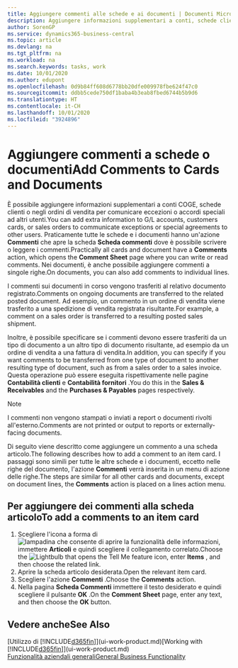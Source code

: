 ```yaml
---
title: Aggiungere commenti alle schede e ai documenti | Documenti Microsoft
description: Aggiungere informazioni supplementari a conti, schede clienti o negli ordini di vendita per comunicare gli accordi, ad esempio un metodo di consegna o dei prezzi speciali ad altri utenti.
author: SorenGP
ms.service: dynamics365-business-central
ms.topic: article
ms.devlang: na
ms.tgt_pltfrm: na
ms.workload: na
ms.search.keywords: tasks, work
ms.date: 10/01/2020
ms.author: edupont
ms.openlocfilehash: 0d9b84ff608d6778bb20dfe009978fbe624f47c0
ms.sourcegitcommit: ddbb5cede750df1baba4b3eab8fbed6744b5b9d6
ms.translationtype: HT
ms.contentlocale: it-CH
ms.lasthandoff: 10/01/2020
ms.locfileid: "3924896"
---
```

# <a name="add-comments-to-cards-and-documents"></a><span data-ttu-id="2ee65-103">Aggiungere commenti a schede o documenti</span><span class="sxs-lookup"><span data-stu-id="2ee65-103">Add Comments to Cards and Documents</span></span>
<span data-ttu-id="2ee65-104">È possibile aggiungere informazioni supplementari a conti COGE, schede clienti o negli ordini di vendita per comunicare eccezioni o accordi speciali ad altri utenti.</span><span class="sxs-lookup"><span data-stu-id="2ee65-104">You can add extra information to G/L accounts, customers cards, or sales orders to communicate exceptions or special agreements to other users.</span></span>
<span data-ttu-id="2ee65-105">Praticamente tutte le schede e i documenti hanno un'azione **Commenti** che apre la scheda **Scheda commenti** dove è possibile scrivere o leggere i commenti.</span><span class="sxs-lookup"><span data-stu-id="2ee65-105">Practically all cards and document have a **Comments** action, which opens the **Comment Sheet** page where you can write or read comments.</span></span> <span data-ttu-id="2ee65-106">Nei documenti, è anche possibile aggiungere commenti a singole righe.</span><span class="sxs-lookup"><span data-stu-id="2ee65-106">On documents, you can also add comments to individual lines.</span></span>

<span data-ttu-id="2ee65-107">I commenti sui documenti in corso vengono trasferiti al relativo documento registrato.</span><span class="sxs-lookup"><span data-stu-id="2ee65-107">Comments on ongoing documents are transferred to the related posted document.</span></span> <span data-ttu-id="2ee65-108">Ad esempio, un commento in un ordine di vendita viene trasferito a una spedizione di vendita registrata risultante.</span><span class="sxs-lookup"><span data-stu-id="2ee65-108">For example, a comment on a sales order is transferred to a resulting posted sales shipment.</span></span>

<span data-ttu-id="2ee65-109">Inoltre, è possibile specificare se i commenti devono essere trasferiti da un tipo di documento a un altro tipo di documento risultante, ad esempio da un ordine di vendita a una fattura di vendita.</span><span class="sxs-lookup"><span data-stu-id="2ee65-109">In addition, you can specify if you want comments to be transferred from one type of document to another resulting type of document, such as from a sales order to a sales invoice.</span></span> <span data-ttu-id="2ee65-110">Questa operazione può essere eseguita rispettivamente nelle pagine **Contabilità clienti** e **Contabilità fornitori** .</span><span class="sxs-lookup"><span data-stu-id="2ee65-110">You do this in the **Sales & Receivables** and the **Purchases & Payables** pages respectively.</span></span>

> [!NOTE]
> <span data-ttu-id="2ee65-111">I commenti non vengono stampati o inviati a report o documenti rivolti all'esterno.</span><span class="sxs-lookup"><span data-stu-id="2ee65-111">Comments are not printed or output to reports or externally-facing documents.</span></span>

<span data-ttu-id="2ee65-112">Di seguito viene descritto come aggiungere un commento a una scheda articolo.</span><span class="sxs-lookup"><span data-stu-id="2ee65-112">The following describes how to add a comment to an item card.</span></span> <span data-ttu-id="2ee65-113">I passaggi sono simili per tutte le altre schede e i documenti, eccetto nelle righe del documento, l'azione **Commenti** verrà inserita in un menu di azione delle righe.</span><span class="sxs-lookup"><span data-stu-id="2ee65-113">The steps are similar for all other cards and documents, except on document lines, the **Comments** action is placed on a lines action menu.</span></span>

## <a name="to-add-a-comments-to-an-item-card"></a><span data-ttu-id="2ee65-114">Per aggiungere dei commenti alla scheda articolo</span><span class="sxs-lookup"><span data-stu-id="2ee65-114">To add a comments to an item card</span></span>
1. <span data-ttu-id="2ee65-115">Scegliere l'icona a forma di ![lampadina che consente di aprire la funzionalità delle informazioni](media/ui-search/search_small.png "Informazioni sull'operazione che si desidera eseguire"), immettere **Articoli** e quindi scegliere il collegamento correlato.</span><span class="sxs-lookup"><span data-stu-id="2ee65-115">Choose the ![Lightbulb that opens the Tell Me feature](media/ui-search/search_small.png "Tell me what you want to do") icon, enter **Items** , and then choose the related link.</span></span>
2. <span data-ttu-id="2ee65-116">Aprire la scheda articolo desiderata.</span><span class="sxs-lookup"><span data-stu-id="2ee65-116">Open the relevant item card.</span></span>
3. <span data-ttu-id="2ee65-117">Scegliere l'azione **Commenti** .</span><span class="sxs-lookup"><span data-stu-id="2ee65-117">Choose the **Comments** action.</span></span>
4. <span data-ttu-id="2ee65-118">Nella pagina **Scheda Commenti** immettere il testo desiderato e quindi scegliere il pulsante **OK** .</span><span class="sxs-lookup"><span data-stu-id="2ee65-118">On the **Comment Sheet** page, enter any text, and then choose the **OK** button.</span></span>

## <a name="see-also"></a><span data-ttu-id="2ee65-119">Vedere anche</span><span class="sxs-lookup"><span data-stu-id="2ee65-119">See Also</span></span>
<span data-ttu-id="2ee65-120">[Utilizzo di [!INCLUDE[d365fin](includes/d365fin_md.md)]](ui-work-product.md)</span><span class="sxs-lookup"><span data-stu-id="2ee65-120">[Working with [!INCLUDE[d365fin](includes/d365fin_md.md)]](ui-work-product.md)</span></span>  
[<span data-ttu-id="2ee65-121">Funzionalità aziendali generali</span><span class="sxs-lookup"><span data-stu-id="2ee65-121">General Business Functionality</span></span>](ui-across-business-areas.md)

